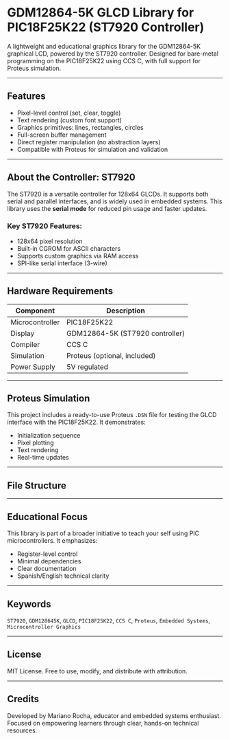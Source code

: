 # GDM12864-5K GLCD Library for PIC18F25K22 (ST7920 Controller)

A lightweight and educational graphics library for the GDM12864-5K graphical LCD, powered by the ST7920 controller. Designed for bare-metal programming on the PIC18F25K22 using CCS C, with full support for Proteus simulation.

---

## Features

- Pixel-level control (set, clear, toggle)
- Text rendering (custom font support)
- Graphics primitives: lines, rectangles, circles
- Full-screen buffer management
- Direct register manipulation (no abstraction layers)
- Compatible with Proteus for simulation and validation

---

## About the Controller: ST7920

The ST7920 is a versatile controller for 128x64 GLCDs. It supports both serial and parallel interfaces, and is widely used in embedded systems. This library uses the **serial mode** for reduced pin usage and faster updates.

### Key ST7920 Features:
- 128x64 pixel resolution
- Built-in CGROM for ASCII characters
- Supports custom graphics via RAM access
- SPI-like serial interface (3-wire)

---

## Hardware Requirements

| Component           | Description                          |
|--------------------|--------------------------------------|
| Microcontroller     | PIC18F25K22                          |
| Display             | GDM12864-5K (ST7920 controller)      |
| Compiler            | CCS C                                |
| Simulation          | Proteus (optional, included)         |
| Power Supply        | 5V regulated                         |

---

## Proteus Simulation

This project includes a ready-to-use Proteus `.DSN` file for testing the GLCD interface with the PIC18F25K22. It demonstrates:

- Initialization sequence
- Pixel plotting
- Text rendering
- Real-time updates

---

## File Structure
---

## Educational Focus

This library is part of a broader initiative to teach your self using PIC microcontrollers. It emphasizes:

- Register-level control
- Minimal dependencies
- Clear documentation
- Spanish/English technical clarity

---

## Keywords

`ST7920`, `GDM128645K`, `GLCD`, `PIC18F25K22`, `CCS C`, `Proteus`, `Embedded Systems`, `Microcontroller Graphics`

---

## License

MIT License. Free to use, modify, and distribute with attribution.

---

## Credits

Developed by Mariano Rocha, educator and embedded systems enthusiast. Focused on empowering learners through clear, hands-on technical resources.




